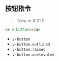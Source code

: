 ## 按钮指令

> New in 8.31.0

```html
<a v-button></a>
```

- `v-button`
- `v-button.outlined`
- `v-button.raised`
- `v-button.unelevated`
